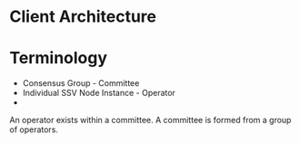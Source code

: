 # Client Architecture

# Terminology

- Consensus Group - Committee
- Individual SSV Node Instance - Operator
-

An operator exists within a committee. A committee is formed from a group of
operators.

